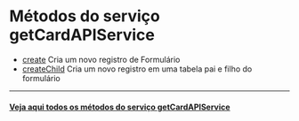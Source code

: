 # Métodos do serviço getCardAPIService

- [create](create/README.md)
  Cria um novo registro de Formulário
- [createChild](createChild/README.md) Cria um novo registro em uma tabela pai e filho do formulário

---

#### [Veja aqui todos os métodos do serviço getCardAPIService](https://api.fluig.com/old/sdk/com/fluig/sdk/service/CardAPIService.html)

